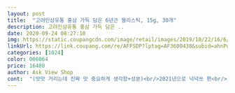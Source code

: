 ```yaml
---
layout: post 
title:  "고려인삼유통 홍삼 가득 담은 6년근 젤리스틱, 15g, 30개" 
description: 고려인삼유통 홍삼 가득 담은 ..
date: 2020-09-24 08:27:10 
img: https://static.coupangcdn.com/image/retail/images/2019/10/22/16/6/d4a22206-7d79-4783-94e1-bc77a2d2b307.jpg 
linkUrl: https://link.coupang.com/re/AFFSDP?lptag=AF3600438&subid=ahnPublicAsk&pageKey=322847156&itemId=1034079199&vendorItemId=5484858356&traceid=V0-113-5a89402738dea328 
categories: [1024] 
color: 006064 
price: 16480 
author: Ask View Shop 
cont:  "(맛맛 거리는데 진짜 맛 중요하게 생각함+성분)<br/>2021년으로 넉넉쓰 편<br/> -안 ^<br/>✔️구매이유<br/>✔️배송<br/>✔️유통기한<br/>✔️제품<br/>가격대비 효과 잇어요<br/>가격도 착하고 브랜드 평판도 좋고 상품 후기도 좋고<br/>가성비 대박이네요<br/>간편 최고 봉이네요<br/>같아서  8개 구매 함<br/>건강이 재산이니 저한테<br/>건강챙기는거 너무 중요한데 꾸준히 하는게 제일 중요하잖아요?<br/>골드박스에 행사 할인되서 구입<br/>그냥 저희가 먹어야 겟어요<br/>그래서 꼼꼼히 따져보고 결정!<br/>그리고 제일 중요한 맛!! 샀는데 맛이 없으면 어떻게하지 하는 걱정이 있었거든요ㅠ.<br/>ㅠ<br/>근데 진짜 진심으로 맛있어요ㅋㅋ<br/>기대안했는데 실물 패키지가 예뻐서 선물하기에도 딱 좋겠더라구요ㅎㅎ<br/>기존에 먹던 상품이 진세노사이드가 11mg/g<br/>기타 한약재의<br/>꼭 챙겨먹으려 합니당.<br/><br/>꾸역꾸역 사약먹듯이 ㅋㅋ<br/>너무 궁금해서 얼른 먹어봤는데 제입맛에는 완전 합격!! (맛 없으면 안먹음)<br/>너무 맛없고 비싸서!!!<br/>대박 저렴하게 구매함요<br/>더 좋은건 피곤이 좀 덜하네요 ㅋㅋ<br/>맛없는건 거르는 저이기에 맛부터 설명드립니닼ㅋㅋㅋ우선 홍삼맛인데요 근데 이케맛있는 홍삼맛은 또 처음이네요<br/>맛은 진한 홍삼의 약간에 쓴맛과<br/>맛있게 건강관리하실 분<br/>맛있는 홍삼 찾으시는분 추천드립니다<br/>맞는듯 한것 같기도 하고... <br/>.<br/>.<br/><br/>먹기에 거북하지 않아요<br/>먹을수 잇구요<br/>멍절전이라 행사가 많아 좋아요<br/>몇번 짜고 어쪌때는 물도 넣어 먹는데<br/>배송은 주문하고 그 다음날 바로 도착!<br/>배합이 잘된것 같기도 하고<br/>별로이면 구매 안하는데<br/>부모님꺼까지 더 구매할 예정입니다 ㅋㅋ<br/>부모님도 드셔보고는 맛있다고 사달라고 하셔서<br/>삶에 질이 틀려지니... <br/>.<br/>.<br/><br/>쇼핑백도 이씀미다<br/>숙취해소도 도움되네요<br/>식탁 위에나 손이 자주가는곳에 둬서 간식으로 먹기도 하고<br/>아이들 먹이려고 구매 햇는데<br/>아직 읎네요 ㅋㅋㅋ<br/>액상은 싸악 짜 먹으려면<br/>양쪽 부모님도 갓다 드리구요<br/>어우러진  맛이에요<br/>여하튼... <br/>  효과가 좋으네요<br/>우선 쿠팡맨 오전부터 저히집 방문하셔서 칼배송해주심 노고에 항상 감사드립니다 밀려있는 리뷰가 800개가 다될정도로 쿠팡충임 살림살이 다 쿠팡<br/>음주후... <br/>.<br/>.<br/>  오전에 먹엇더니<br/>이게 글로 설명하기가 어려운데 맛있어요 그냥 드셔보세유융ㅠㅠ<br/>이번년 초에 면역력이 뚝떨어지면서 한달에 3번은 감기에 걸릴정도로 몸이 엉망이됬었습니다 이대론 안되겠다싶어 홍삼이 그렇게 좋다기에 이것저것 알아보고 있었져 건강도 건강인데 가격도 무시할순없더라구여 건강식품 같은건 꾸준히 먹어줘야하는걸로 알고있는데 비싸면 부담쓰;;... <br/> 그래서 가성비 좋은거 찾다가 고려인삼유통 픽! 한달좀 넘게쯤 먹으니 거짓말안치고 감기에 안걸리더라구여 이후로 여기 브랜드 제품먹으면서 건강챙기기 시작한지 6개월쯤되었습니다 사실 제품 만족도도 상타치고 가격부담이 크게없으니 떨어지면 제때 사기 좋은게 여태까지 먹은 젤 큰이유 아닐까 싶긴 합니다 이래저래 나눠먹기도 좋구여<br/>이번달에도 뚝떨어져서 구매하려고했는데 젤리스틱이 나왔더라구여 다른브랜드에도 젤리스틱 파는거 봤었었는데 진짜 비싸더라구여;;;; 근데 이건 뭐 반값도 안되고 사포닌에다가 식이섬유도 들어있다기에 일단 구매해써여 좋아보이는건 일단 구매!<br/>이엿는데... <br/>.<br/>  요아이는 12mg/g이상 이네요<br/>이왕 먹을거면 맛있게 먹을 수 있는 홍삼없나 찾다가 발견!<br/>이정도 투자 정도는 부담 되지 않고<br/>인공적이지 않고 많이 달지않고 진짜 맛있긴 맛있어여 촉촉하고 탱글함 부모님도 좋아하시구 4살 아가한테도 먹였는데 옴뇸뇸 먹고 난리났어여 맛만 보더라도 추천할수있어여 그리고 저는 사포닌도 중요하지만 난소화성말토덱스트린 들어가있어서 더 좋았어요 이 성분이 배변활동에 좋다는건 알고있었는데 혈당조절에도 좋다하더라구여 여러모로 득템삘이네여 일단 오자마자 두개 먹었거든요 한달 빠짝먹어보고 추가후기 남기겠습니다<br/>일단... <br/>  가격이 저렴해도 성분이<br/>재구매 의사 잇구요<br/>저는 출근하기 전에 가방에 쏙 넣어서 갑니당<br/>저렴한 가격으로 건강을 챙길수 잇어서 좋구요<br/>정기배송 잇엇으면 좋겟어요<br/>정기배송이 잇으면 신청하고 싶은디<br/>젤리 홍삼 매력잇어요<br/>젤리는 그런 번거로움 없이<br/>젤리라 액상보다 끝까지 한번에 쏙... <br/>.<br/>.<br/><br/>좋아요<br/>추천합니다요<br/>카드 할인도 잇고 상품의 품질도 좋은것<br/>타 브랜드꺼 먹었는데 겨우 다 먹었어요<br/>하나만 먹기에는 너무 아쉬워욤.<br/>.<br/><br/>한번 챙겨 드셔 보세요<br/>한번에 쑤욱  먹을수 잇어서 좋아요<br/>할인 마이 받아서<br/>혹시나 햇는데... <br/>  먹어보니 효과가 좋아요<br/>홍삼 성분과 같이 혼합한 성분이 저한테<br/>홍삼이 면역력관리에 최곤걸 느낀 이후로<br/>홍삼젤리 이 제품은 사포닌에 식이섬유까지 들어있다고 하더라구요<br/>" 
---
```

